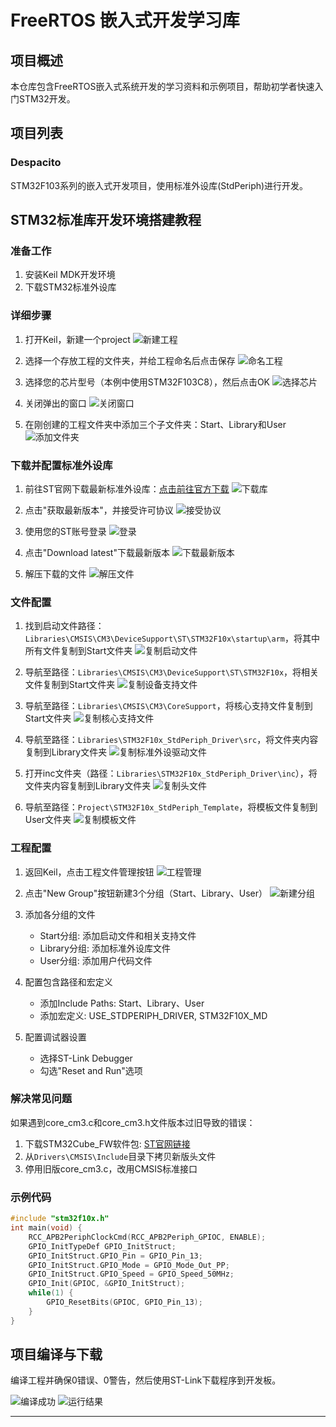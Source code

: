 # FreeRTOS 嵌入式开发学习库

## 项目概述
本仓库包含FreeRTOS嵌入式系统开发的学习资料和示例项目，帮助初学者快速入门STM32开发。

## 项目列表

### Despacito
STM32F103系列的嵌入式开发项目，使用标准外设库(StdPeriph)进行开发。

## STM32标准库开发环境搭建教程

### 准备工作
1. 安装Keil MDK开发环境
2. 下载STM32标准外设库

### 详细步骤
1. 打开Keil，新建一个project
   ![新建工程](https://i-blog.csdnimg.cn/direct/456e7f1370cd4f5d90b204dcbd37ff2a.png)

2. 选择一个存放工程的文件夹，并给工程命名后点击保存
   ![命名工程](https://i-blog.csdnimg.cn/direct/59e3493295b94cdaaa53beb27745c2e7.png)

3. 选择您的芯片型号（本例中使用STM32F103C8），然后点击OK
   ![选择芯片](https://i-blog.csdnimg.cn/direct/95742a07675b467a9846eacbaf9e001c.png)

4. 关闭弹出的窗口
   ![关闭窗口](https://i-blog.csdnimg.cn/direct/3fa8e6d04a2b43a59f3e0c102107a86c.png)

5. 在刚创建的工程文件夹中添加三个子文件夹：Start、Library和User
   ![添加文件夹](https://i-blog.csdnimg.cn/direct/315e2eb94b954e86a950d86e0363cb3c.png)

### 下载并配置标准外设库
1. 前往ST官网下载最新标准外设库：[点击前往官方下载](https://www.st.com.cn/zh/embedded-software/stsw-stm32054.html)
   ![下载库](https://i-blog.csdnimg.cn/direct/1868afb0b36246ab98824aaa4835d206.png)

2. 点击"获取最新版本"，并接受许可协议
   ![接受协议](https://i-blog.csdnimg.cn/direct/4f31f48d21184a6488a683fb3600ff1f.png)

3. 使用您的ST账号登录
   ![登录](https://i-blog.csdnimg.cn/direct/d993c74d66424daba63851da6545deb3.png)

4. 点击"Download latest"下载最新版本
   ![下载最新版本](https://i-blog.csdnimg.cn/direct/658af4d3aaa04453906969c731e94c8a.png)

5. 解压下载的文件
   ![解压文件](https://i-blog.csdnimg.cn/direct/82860324304248a9bad5e8959c45db79.png)

### 文件配置
1. 找到启动文件路径：`Libraries\CMSIS\CM3\DeviceSupport\ST\STM32F10x\startup\arm`，将其中所有文件复制到Start文件夹
   ![复制启动文件](https://i-blog.csdnimg.cn/direct/8f5c0ca058b9489f91cb8b49b408f1fd.png)

2. 导航至路径：`Libraries\CMSIS\CM3\DeviceSupport\ST\STM32F10x`，将相关文件复制到Start文件夹
   ![复制设备支持文件](https://i-blog.csdnimg.cn/direct/734a5886f8684d41879e48f89226fd66.png)

3. 导航至路径：`Libraries\CMSIS\CM3\CoreSupport`，将核心支持文件复制到Start文件夹
   ![复制核心支持文件](https://i-blog.csdnimg.cn/direct/24f5a0388cf040ee84d68230113a7fdf.png)

4. 导航至路径：`Libraries\STM32F10x_StdPeriph_Driver\src`，将文件夹内容复制到Library文件夹
   ![复制标准外设驱动文件](https://i-blog.csdnimg.cn/direct/48399df386f64596a552435c93296bd6.png)

5. 打开inc文件夹（路径：`Libraries\STM32F10x_StdPeriph_Driver\inc`），将文件夹内容复制到Library文件夹
   ![复制头文件](https://i-blog.csdnimg.cn/direct/d7537287252a4dcaa0d95aa38caf5fb7.png)

6. 导航至路径：`Project\STM32F10x_StdPeriph_Template`，将模板文件复制到User文件夹
   ![复制模板文件](https://i-blog.csdnimg.cn/direct/b61aa4c1fdf04ea48ec8ff18f9d7e90f.png)

### 工程配置
1. 返回Keil，点击工程文件管理按钮
   ![工程管理](https://i-blog.csdnimg.cn/direct/d38bef47b03345f2bad77ece96d4c707.png)

2. 点击"New Group"按钮新建3个分组（Start、Library、User）
   ![新建分组](https://i-blog.csdnimg.cn/direct/2fc57debf42142e0853f06ea0cd5e6f3.png)

3. 添加各分组的文件
   - Start分组: 添加启动文件和相关支持文件
   - Library分组: 添加标准外设库文件
   - User分组: 添加用户代码文件

4. 配置包含路径和宏定义
   - 添加Include Paths: Start、Library、User
   - 添加宏定义: USE_STDPERIPH_DRIVER, STM32F10X_MD

5. 配置调试器设置
   - 选择ST-Link Debugger
   - 勾选"Reset and Run"选项

### 解决常见问题
如果遇到core_cm3.c和core_cm3.h文件版本过旧导致的错误：
1. 下载STM32Cube_FW软件包: [ST官网链接](https://www.st.com.cn/zh/embedded-software/stm32cubef1.html)
2. 从`Drivers\CMSIS\Include`目录下拷贝新版头文件
3. 停用旧版core_cm3.c，改用CMSIS标准接口

### 示例代码
```cpp
#include "stm32f10x.h"
int main(void) {
    RCC_APB2PeriphClockCmd(RCC_APB2Periph_GPIOC, ENABLE);
    GPIO_InitTypeDef GPIO_InitStruct;
    GPIO_InitStruct.GPIO_Pin = GPIO_Pin_13;
    GPIO_InitStruct.GPIO_Mode = GPIO_Mode_Out_PP;
    GPIO_InitStruct.GPIO_Speed = GPIO_Speed_50MHz;
    GPIO_Init(GPIOC, &GPIO_InitStruct);
    while(1) {
        GPIO_ResetBits(GPIOC, GPIO_Pin_13);  
    }
}
```

## 项目编译与下载
编译工程并确保0错误、0警告，然后使用ST-Link下载程序到开发板。

![编译成功](https://i-blog.csdnimg.cn/direct/f91d31ff6e034111af569b5981f41213.png)
![运行结果](https://i-blog.csdnimg.cn/direct/1fb27fecd8fd4214a76819224b295a4a.jpeg)

































   
  

---

